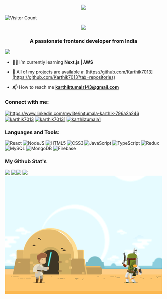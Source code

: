 

<p align="center">
    <img  src="https://ik.imagekit.io/ybyfbcvb8/profile-banner.png?updatedAt=1692963315657"  >
</p>

![Visitor Count](https://profile-counter.glitch.me/Karthik7013/count.svg)

<p align="center">
    <img width="140px" src="https://github.com/Karthik7013/Karthik7013/assets/113322353/70e76c6c-731a-41c6-87ae-ad33a3a1c1e1" />
</p>


<h3 align="center">A passionate frontend developer from India</h3>

<img  src="https://user-images.githubusercontent.com/74038190/212284100-561aa473-3905-4a80-b561-0d28506553ee.gif"  >

- 👨‍💻 I’m currently learning **Next.js | AWS**

- 🚀 All of my projects are available at [https://github.com/Karthik7013](https://github.com/Karthik7013?tab=repositories)

- 📬 How to reach me **karthiktumala143@gmail.com**

<h3 align="left">Connect with me:</h3>
<p align="left">
<a href="https://linkedin.com/in/https://www.linkedin.com/mwlite/in/tumala-karthik-796a2a246" target="blank"><img align="center" src="https://raw.githubusercontent.com/rahuldkjain/github-profile-readme-generator/master/src/images/icons/Social/linked-in-alt.svg" alt="https://www.linkedin.com/mwlite/in/tumala-karthik-796a2a246" height="30" width="40" /></a>
<a href="https://codesandbox.com/karthik7013" target="blank"><img align="center" src="https://raw.githubusercontent.com/rahuldkjain/github-profile-readme-generator/master/src/images/icons/Social/codesandbox.svg" alt="karthik7013" height="30" width="40" /></a>
<a href="https://instagram.com/karthik70131" target="blank"><img align="center" src="https://raw.githubusercontent.com/rahuldkjain/github-profile-readme-generator/master/src/images/icons/Social/instagram.svg" alt="karthik70131" height="30" width="40" /></a>
<a href="https://www.codechef.com/users/karthiktumala1" target="blank"><img align="center" src="https://cdn.jsdelivr.net/npm/simple-icons@3.1.0/icons/codechef.svg" alt="karthiktumala1" height="30" width="40" /></a>
</p>

<h3 align="left">Languages and Tools:</h3>

![React](https://img.shields.io/badge/react-%2320232a.svg?style=for-the-badge&logo=react&logoColor=%2361DAFB)
![NodeJS](https://img.shields.io/badge/node.js-6DA55F?style=for-the-badge&logo=node.js&logoColor=white)
![HTML5](https://img.shields.io/badge/html5-%23E34F26.svg?style=for-the-badge&logo=html5&logoColor=white)
![CSS3](https://img.shields.io/badge/css3-%231572B6.svg?style=for-the-badge&logo=css3&logoColor=white)
![JavaScript](https://img.shields.io/badge/javascript-%23323330.svg?style=for-the-badge&logo=javascript&logoColor=%23F7DF1E)
![TypeScript](https://img.shields.io/badge/typescript-%23007ACC.svg?style=for-the-badge&logo=typescript&logoColor=white)
![Redux](https://img.shields.io/badge/redux-%23593d88.svg?style=for-the-badge&logo=redux&logoColor=white)
![MySQL](https://img.shields.io/badge/mysql-%2300f.svg?style=for-the-badge&logo=mysql&logoColor=white)
![MongoDB](https://img.shields.io/badge/MongoDB-%234ea94b.svg?style=for-the-badge&logo=mongodb&logoColor=white)
![Firebase](https://img.shields.io/badge/Firebase-039BE5?style=for-the-badge&logo=Firebase&logoColor=white)

<h3 align="left">My Github Stat's</h3>
 <img height="48%" src="https://github-profile-trophy.vercel.app/?username=karthik7013&column=8"/>
    <img height="48%" src="https://github-readme-stats.vercel.app/api?username=Karthik7013&count_private=true&show_icons=true&theme=tokyonight&&include_all_commits=true"/><img width="48%" src="https://github-readme-streak-stats.herokuapp.com/?user=Karthik7013&theme=tokyonight" />
    <img height="180em" src="https://github-readme-stats-eight-theta.vercel.app/api/top-langs/?username=Karthik7013&hide=html,css,javascript,scss&layout=compact&langs_count=8&theme=tokyonight"/>
    <img  src="https://raw.githubusercontent.com/amandewatnitrr/amandewatnitrr/main/terminal.gif">
